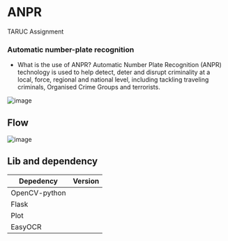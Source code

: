 # ANPR
TARUC Assignment

### Automatic number-plate recognition
- What is the use of ANPR?
Automatic Number Plate Recognition (ANPR) technology is used to help detect, deter and disrupt criminality at a local, force, regional and national level, including tackling traveling criminals, Organised Crime Groups and terrorists.

![image](https://user-images.githubusercontent.com/72342994/160542685-3038d34c-9f6d-4fc1-9f2e-05ac2547d066.png)

## Flow
![image](https://user-images.githubusercontent.com/72342994/160542821-0e2f21a3-333a-4646-a51c-278434d7ca43.png)

## Lib and dependency
|Depedency|Version|   
|---          |---|
|OpenCV-python|   |    
|Flask        |   |   
|Plot         |   |   
|EasyOCR      |   |   
